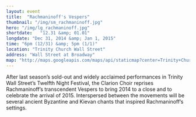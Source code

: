 ```yaml
---
layout: event
title:  "Rachmaninoff's Vespers"
thumbnail: "/img/sm_rachmaninoff.jpg"
hero: "/img/lg_rachmaninoff.jpg"
shortdate:   "12.31 &amp; 01.01"
longdate: "Dec 31, 2014 &amp; Jan 1, 2015"
time: "6pm (12/31) &amp; 5pm (1/1)"
location: "Trinity Church Wall Street"
address: "Wall Street at Broadway"
map: "http://maps.googleapis.com/maps/api/staticmap?center=Trinity+Church,+Trinity+Place,+New York,+NY&zoom=16&size=700x300&visual_refresh=true&maptype=roadmap&markers=color:green%7Clabel:A%7C40.707914,-74.012018&sensor=false"
---
```


After last season’s sold-out and widely acclaimed performances in Trinity Wall Street’s Twelfth Night Festival, the Clarion Choir reprises Rachmaninoff’s transcendent Vespers to bring 2014 to a close and to celebrate the arrival of 2015.  Interspersed between the movements will be several ancient Byzantine and Kievan chants that inspired Rachmaninoff’s settings.
